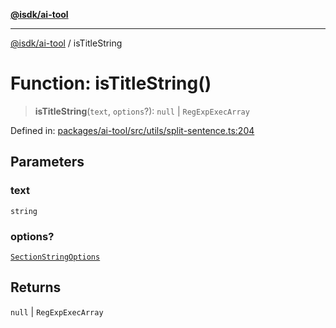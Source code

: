 [**@isdk/ai-tool**](../README.md)

***

[@isdk/ai-tool](../globals.md) / isTitleString

# Function: isTitleString()

> **isTitleString**(`text`, `options`?): `null` \| `RegExpExecArray`

Defined in: [packages/ai-tool/src/utils/split-sentence.ts:204](https://github.com/isdk/ai-tool.js/blob/7135b3a67072644f21685b76900b7f351401749e/src/utils/split-sentence.ts#L204)

## Parameters

### text

`string`

### options?

[`SectionStringOptions`](../interfaces/SectionStringOptions.md)

## Returns

`null` \| `RegExpExecArray`
